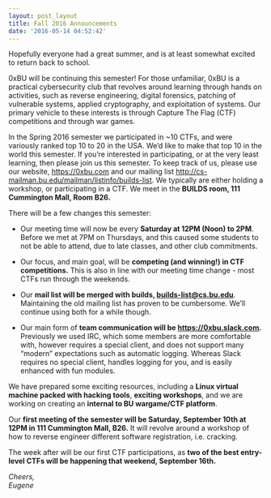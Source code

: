 ```yaml
---
layout: post_layout
title: Fall 2016 Announcements
date: '2016-05-14 04:52:42'
---
```


Hopefully everyone had a great summer, and is at least somewhat excited to return back to school. 

0xBU will be continuing this semester! For those unfamiliar, 0xBU is a practical cybersecurity club that revolves around learning through hands on activities, such as reverse engineering, digital forensics, patching of vulnerable systems, applied cryptography, and exploitation of systems. Our primary vehicle to these interests is through Capture The Flag (CTF) competitions and through war games. 

In the Spring 2016 semester we participated in ~10 CTFs, and were variously ranked top 10 to 20 in the USA. We’d like to make that top 10 in the world this semester. If you’re interested in participating, or at the very least learning, then please join us this semester. To keep track of us, please use our website, https://0xbu.com and our mailing list http://cs-mailman.bu.edu/mailman/listinfo/builds-list. We typically are either holding a workshop, or participating in a CTF. We meet in the **BUILDS room, 111 Cummington Mall, Room B26.**

There will be a few changes this semester:

* Our meeting time will now be every **Saturday at 12PM (Noon) to 2PM**. Before we met at 7PM on Thursdays, and this caused some students to not be able to attend, due to late classes, and other club commitments.

* Our focus, and main goal, will be **competing (and winning!) in CTF competitions.** This is also in line with our meeting time change - most CTFs run through the weekends.

* Our **mail list will be merged with builds, builds-list@cs.bu.edu**. Maintaining the old mailing list has proven to be cumbersome. We’ll continue using both for a while though.

* Our main form of **team communication will be https://0xbu.slack.com.** Previously we used IRC, which some members are more comfortable with, however requires a special client, and does not support many “modern” expectations such as automatic logging. Whereas Slack requires no special client, handles logging for you, and is easily enhanced with fun modules.

We have prepared some exciting resources, including a **Linux virtual machine packed with hacking tools**, **exciting workshops**, and we are working on creating an **internal to BU wargame/CTF platform**. 

Our **first meeting of the semester will be Saturday, September 10th at 12PM in 111 Cummington Mall, B26.** It will revolve around a workshop of how to reverse engineer different software registration, i.e. cracking. 

The week after will be our first CTF participations, as **two of the best entry-level CTFs will be happening that weekend, September 16th.**

*Cheers,  
Eugene*
